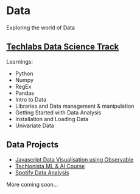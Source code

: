 # Data
Exploring the world of Data

## [Techlabs Data Science Track](https://github.com/agcdtmr/data/tree/main/TechLabs)

Learnings: 
- Python
- Numpy
- RegEx
- Pandas
- Intro to Data
- Libraries and Data management & manipulation
- Getting Started with Data Analysis
- Installation and Loading Data
- Univariate Data


## Data Projects

- [Javascript Data Visualisation using Observable](https://observablehq.com/@workspace-data?tab=notebooks)
- [Techionista ML & AI Course](https://github.com/agcdtmr/data/blob/main/Certificate-ML-AI.pdf)
- [Spotify Data Analysis](https://github.com/agcdtmr/spotify-data)

More coming soon...

